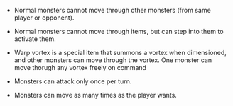 - Normal monsters cannot move through other monsters (from same player or opponent).

- Normal monsters cannot move through items, but can step into them to activate them.

- Warp vortex is a special item that summons a vortex when dimensioned, and other monsters can move through the vortex. One monster can move thorugh any vortex freely on command

- Monsters can attack only once per turn.

- Monsters can move as many times as the player wants.
